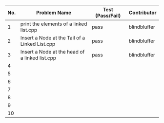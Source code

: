 
|No.| Problem Name                                  | Test (Pass/Fail) |Contributor |  
|---|-----------------------------------------------|------------------|------------|  
| 1 | print the elements of a linked list.cpp       |pass              |blindbluffer|  
| 2 |Insert a Node at the Tail of a Linked List.cpp |pass              |blindbluffer|  
| 3 |Insert a Node at the head of a linked list.cpp |pass              |blindbluffer|
| 4 |                                               |                  |            |
| 5 |                                               |                  |            |
| 6 |                                               |                  |            |
| 7 |                                               |                  |            |
| 8 |                                               |                  |            |
| 9 |                                               |                  |            |
| 10|                                               |                  |            |
